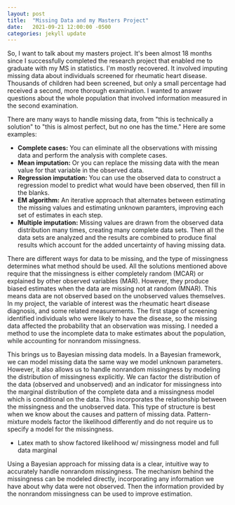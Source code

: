 ```yaml
---
layout: post
title:  "Missing Data and my Masters Project"
date:   2021-09-21 12:00:00 -0500
categories: jekyll update
---
```


So, I want to talk about my masters project. It's been almost 18 months since I successfully completed the research project that enabled me to graduate with my MS in statistics. I'm mostly recovered. It involved imputing missing data about individuals screened for rheumatic heart disease. Thousands of children had been screened, but only a small percentage had received a second, more thorough examination. I wanted to answer questions about the whole population that involved information measured in the second examination. 

There are many ways to handle missing data, from "this is technically a solution" to "this is almost perfect, but no one has the time." Here are some examples:

* __Complete cases:__ You can eliminate all the observations with missing data and perform the analysis with complete cases. 
* __Mean imputation:__ Or you can replace the missing data with the mean value for that variable in the observed data. 
* __Regression imputation:__ You can use the observed data to construct a regression model to predict what would have been observed, then fill in the blanks. 
* __EM algorithm:__ An iterative approach that alternates between estimating the missing values and estimating unknown paramters, improving each set of estimates in each step.
* __Multiple imputation:__ Missing values are drawn from the observed data distribution many times, creating many complete data sets. Then all the data sets are analyzed and the results are combined to produce final results which account for the added uncertainty of having missing data.

There are different ways for data to be missing, and the type of missingness determines what method should be used. All the solutions mentioned above require that the missingness is either completely random (MCAR) or explained by other observed variables (MAR). However, they produce biased estimates when the data are missing not at random (MNAR). This means data are not observed based on the unobserved values themselves. In my project, the variable of interest was the rheumatic heart disease diagnosis, and some related measurements. The first stage of screening identified individuals who were likely to have the disease, so the missing data affected the probability that an observation was missing. I needed a method to use the incomplete data to make estimates about the population, while accounting for nonrandom missingness.

This brings us to Bayesian missing data models. In a Bayesian framework, we can model missing data the same way we model unknown parameters. However, it also allows us to handle nonrandom missingness by modeling the distribution of missingness explicitly. We can factor the distribution of the data (observed and unobserved) and an indicator for missingness into the marginal distribution of the complete data and a missingness model which is conditional on the data. This incorporates the relationship between the missingness and the unobserved data. This type of structure is best when we know about the causes and pattern of missing data. Pattern-mixture models factor the likelihood differently and do not require us to specify a model for the missingness.

* Latex math to show factored likelihood w/ missingness model and full data marginal

Using a Bayesian approach for missing data is a clear, intuitive way to accurately handle nonrandom missingness. The mechanism behind the missingness can be modeled directly, incorporating any information we have about why data were not observed. Then the information provided by the nonrandom missingness can be used to improve estimation.